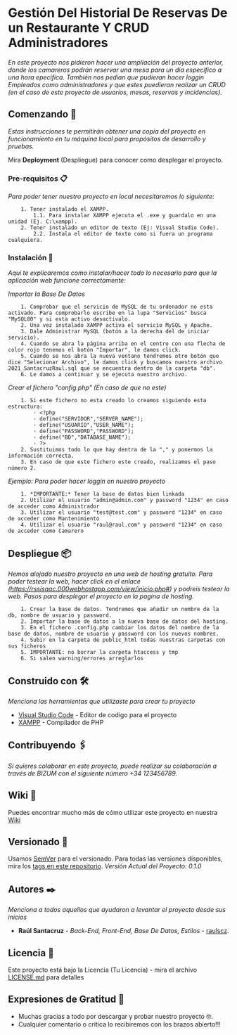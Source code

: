 # Gestión Del Historial De Reservas De un Restaurante Y CRUD Administradores

_En este proyecto nos pidieron hacer una ampliación del proyecto anterior, donde los camareros podrán reservar una mesa para un dia especifico a una hora epecifica. También nos pedian que pudieran hacer loggin Empleados como administradores y que estes puedieran realizar un CRUD (en el caso de este proyecto de usuarios, mesas, reservas y incidencias)._

## Comenzando 🚀

_Estas instrucciones te permitirán obtener una copia del proyecto en funcionamiento en tu máquina local para propósitos de desarrollo y pruebas._

Mira **Deployment** (Despliegue) para conocer como desplegar el proyecto.


### Pre-requisitos 📋

_Para poder tener nuestro proyecto en local necesitaremos lo siguiente:_

```
    1. Tener instalado el XAMPP.
        1.1. Para instalar XAMPP ejecuta el .exe y guardalo en una unidad (Ej. C:\xampp).
    2. Tener instalado un editor de texto (Ej: Visual Studio Code).
        2.2. Instala el editor de texto como si fuera un programa cualquiera.
```

### Instalación 🔧

_Aqui te explicaremos como instalar/hacer todo lo necesario para que la aplicación web funcione correctamente:_

_Importar la Base De Datos_

```
    1. Comprobar que el servicio de MySQL de tu ordenador no esta activado. Para comprobarlo escribe en la lupa "Servicios" busca "MySQL80" y si esta activo desactivalo.
    2. Una vez instalado XAMPP activa el servicio MySQL y Apache.
    3. Dale Administrar MySQL (botón a la derecha del de iniciar servicio).
    4. Cuando se abra la página arriba en el centro con una flecha de color rojo tenemos el botón "Importar", le damos click.
    5. Cuando se nos abra la nueva ventano tendremos otro botón que dice "Selecionar Archivo", le damos click y buscamos nuestro archivo 2021_SantacruzRaul.sql que se encuentra dentro de la carpeta "db".
    6. Le damos a continuar y se ejecuta nuestro archivo.
```

_Crear el fichero "config.php" (En caso de que no este)_

```
    1. Si este fichero no esta creado lo creamos siguiendo esta estructura:
        · <?php 
        · define("SERVIDOR","SERVER_NAME");
        · define("USUARIO","USER_NAME");
        · define("PASSWORD","PASSWORD");
        · define("BD","DATABASE_NAME");
        · ?>
    2. Sustituimos todo lo que hay dentra de la "," y ponermos la información correcta.
    3. En caso de que este fichero este creado, realizamos el paso número 2.
```

_Ejemplo: Para poder hacer loggin en nuestro proyecto_

```
    1. *IMPORTANTE:* Tener la base de datos bien linkada
    2. Utilizar el usuario "admin@admin.com" y password "1234" en caso de acceder como Administrador
    3. Utilizar el usuario "test@test.com" y password "1234" en caso de acceder como Mantenimiento
    4. Utilizar el usuario "raul@raul.com" y password "1234" en caso de acceder como Camarero
```

## Despliegue 📦

_Hemos alojado nuestro proyecto en una web de hosting gratuito. Para poder testear la web, hacer click en el enlace (https://rssisaac.000webhostapp.com/view/inicio.php#) y podreis testear la web._
_Pasos para desplegar el proyecto en la pagina de hosting._
```
    1. Crear la base de datos. Tendremos que añadir un nombre de la db, nombre de usuario y password.
    2. Importar la base de datos a la nueva base de datos del hosting.
    3. En el fichero .config.php cambiar los datos del nombre de la base de datos, nombre de usuario y password con los nuevos nombres.
    4. Subir en la carpeta de public_html todas nuestras carpetas con sus ficheros
    5. IMPORTANTE: no borrar la carpeta htaccess y tmp
    6. Si salen warning/errores arreglarlos
```

## Construido con 🛠️

_Menciona las herramientas que utilizaste para crear tu proyecto_

* [Visual Studio Code](https://code.visualstudio.com/download) - Editor de codigo para el proyecto
* [XAMPP](https://www.apachefriends.org/es/download.html) - Compilador de PHP

## Contribuyendo 🖇️

_Si quieres colaborar en este proyecto, puede realizar su colaboración a través de BIZUM con el siguiente número +34 123456789._

## Wiki 📖

Puedes encontrar mucho más de cómo utilizar este proyecto en nuestra [Wiki](https://github.com/raulscz/PR2)

## Versionado 📌

Usamos [SemVer](http://semver.org/) para el versionado. Para todas las versiones disponibles, mira los [tags en este repositorio](https://github.com/raulscz/PR2). _Versión Actual del Proyecto: 0.1.0_

## Autores ✒️

_Menciona a todos aquellos que ayudaron a levantar el proyecto desde sus inicios_

* **Raúl Santacruz** - *Back-End, Front-End, Base De Datos, Estilos* - [raulscz](https://github.com/raulscz).

## Licencia 📄

Este proyecto está bajo la Licencia (Tu Licencia) - mira el archivo [LICENSE.md](LICENSE.md) para detalles

## Expresiones de Gratitud 🎁

* Muchas gracias a todo por descargar y probar nuestro proyecto 🤓.
* Cualquier comentario o critica lo recibiremos con los brazos abierto!!!